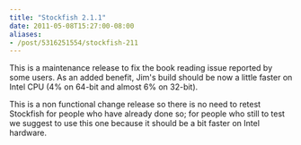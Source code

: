 ```yaml
---
title: "Stockfish 2.1.1"
date: 2011-05-08T15:27:00-08:00
aliases:
- /post/5316251554/stockfish-211
---
```


This is a maintenance release to fix the book reading issue reported by
some users. As an added benefit, Jim's build should be now a little
faster on Intel CPU (4% on 64-bit and almost 6% on 32-bit).

This is a non functional change release so there is no need to retest
Stockfish for people who have already done so; for people who still to
test we suggest to use this one because it should be a bit faster on
Intel hardware.

